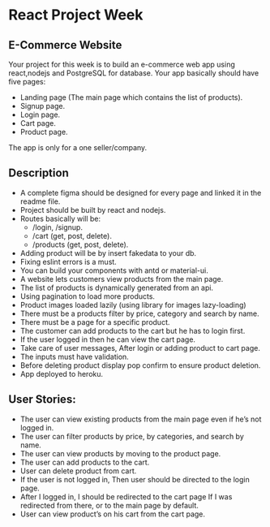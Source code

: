 # React Project Week

## E-Commerce Website

Your project for this week is to build an e-commerce web app using react,nodejs and PostgreSQL for database. Your app basically should have five pages: 
- Landing page (The main page which contains the list of products).
- Signup page.
- Login page.
- Cart page.
- Product page.

The app is only for a one seller/company.

## Description
- A complete figma should be designed for every page and linked it in the readme file.
- Project should be built by react and nodejs.
- Routes basically will be:
  - /login, /signup.
  - /cart (get, post, delete).
  - /products (get, post, delete).
- Adding product will be by insert fakedata to your db.
- Fixing eslint errors is a must.
- You can build your components with antd or material-ui.
- A website lets customers view products from the main page.
- The list of products is dynamically generated from an api.
- Using pagination to load more products.
- Product images loaded lazily (using library for images lazy-loading)
- There must be a products filter by price, category and search by name.
- There must be a page for a specific product.
- The customer can add products to the cart but he has to login first.
- If the user logged in then he can view the cart page.
- Take care of user messages, After login or adding product to cart page.
- The inputs must have validation.
- Before deleting product display pop confirm to ensure product deletion.
- App deployed to heroku. 

## User Stories:
- The user can view existing products from the main page even if he’s not logged in.
- The user can filter products by price, by categories, and search by name.
- The user can view products by moving to the product page.
- The user can add products to the cart.
- User can delete product from cart.
- If the user is not logged in, Then user should be directed to the login page.
- After I logged in, I should be redirected to the cart page If I was redirected from there, or to the main page by default.
- User can view product’s on his cart from the cart page.
